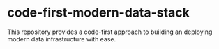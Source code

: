 # code-first-modern-data-stack
This repository provides a code-first approach to building an deploying modern data infrastructure with ease.
